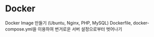 # Docker
Docker Image 만들기 (Ubuntu, Nginx, PHP, MySQL)
Dockerfile, docker-compose.yml을 이용하여
번거로운 서버 설정으로부터 벗어나기

